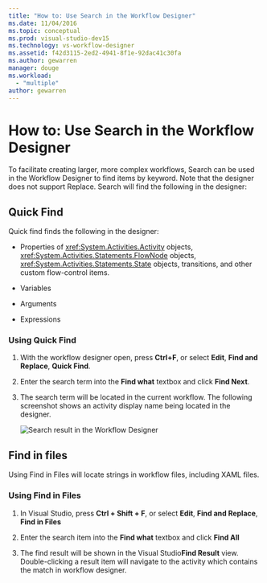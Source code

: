 ```yaml
---
title: "How to: Use Search in the Workflow Designer"
ms.date: 11/04/2016
ms.topic: conceptual
ms.prod: visual-studio-dev15
ms.technology: vs-workflow-designer
ms.assetid: f42d3115-2ed2-4941-8f1e-92dac41c30fa
ms.author: gewarren
manager: douge
ms.workload:
  - "multiple"
author: gewarren
---
```

# How to: Use Search in the Workflow Designer

To facilitate creating larger, more complex workflows, Search can be used in the Workflow Designer to find items by keyword. Note that the designer does not support Replace. Search will find the following in the designer:

## Quick Find

Quick find finds the following in the designer:

-   Properties of <xref:System.Activities.Activity> objects, <xref:System.Activities.Statements.FlowNode> objects, <xref:System.Activities.Statements.State> objects, transitions, and other custom flow-control items.

-   Variables

-   Arguments

-   Expressions

### Using Quick Find

1.  With the workflow designer open, press **Ctrl+F**, or select **Edit**, **Find and Replace**, **Quick Find**.

2.  Enter the search term into the **Find what** textbox and click **Find Next**.

3.  The search term will be located in the current workflow. The following screenshot shows an activity display name being located in the designer.

     ![Search result in the Workflow Designer](../workflow-designer/media/designersearch.png "DesignerSearch")

## Find in files

Using Find in Files will locate strings in workflow files, including XAML files.

### Using Find in Files

1.  In Visual Studio, press **Ctrl + Shift + F**, or select **Edit**, **Find and Replace**, **Find in Files**

2.  Enter the search item into the **Find what** textbox and click **Find All**

3.  The find result will be shown in the Visual Studio**Find Result** view. Double-clicking a result item will navigate to the activity which contains the match in workflow designer.